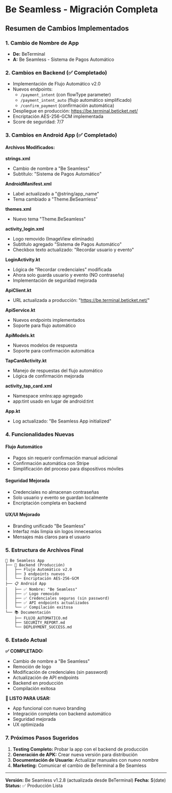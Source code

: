 # Be Seamless - Migración Completa

## Resumen de Cambios Implementados

### 1. Cambio de Nombre de App
- **De:** BeTerminal
- **A:** Be Seamless - Sistema de Pagos Automático

### 2. Cambios en Backend (✅ Completado)
- Implementación de Flujo Automático v2.0
- Nuevos endpoints:
  - `/payment_intent` (con flowType parameter)
  - `/payment_intent_auto` (flujo automático simplificado)
  - `/confirm_payment` (confirmación automática)
- Despliegue en producción: https://be.terminal.beticket.net/
- Encriptación AES-256-GCM implementada
- Score de seguridad: 7/7

### 3. Cambios en Android App (✅ Completado)

#### Archivos Modificados:

**strings.xml**
- Cambio de nombre a "Be Seamless"
- Subtítulo: "Sistema de Pagos Automático"

**AndroidManifest.xml**
- Label actualizado a "@string/app_name"
- Tema cambiado a "Theme.BeSeamless"

**themes.xml**
- Nuevo tema "Theme.BeSeamless"

**activity_login.xml**
- Logo removido (ImageView eliminado)
- Subtítulo agregado "Sistema de Pagos Automático"
- Checkbox texto actualizado: "Recordar usuario y evento"

**LoginActivity.kt**
- Lógica de "Recordar credenciales" modificada
- Ahora solo guarda usuario y evento (NO contraseña)
- Implementación de seguridad mejorada

**ApiClient.kt**
- URL actualizada a producción: "https://be.terminal.beticket.net/"

**ApiService.kt**
- Nuevos endpoints implementados
- Soporte para flujo automático

**ApiModels.kt**
- Nuevos modelos de respuesta
- Soporte para confirmación automática

**TapCardActivity.kt**
- Manejo de respuestas del flujo automático
- Lógica de confirmación mejorada

**activity_tap_card.xml**
- Namespace xmlns:app agregado
- app:tint usado en lugar de android:tint

**App.kt**
- Log actualizado: "Be Seamless App initialized"

### 4. Funcionalidades Nuevas

#### Flujo Automático
- Pagos sin requerir confirmación manual adicional
- Confirmación automática con Stripe
- Simplificación del proceso para dispositivos móviles

#### Seguridad Mejorada
- Credenciales no almacenan contraseñas
- Solo usuario y evento se guardan localmente
- Encriptación completa en backend

#### UX/UI Mejorado
- Branding unificado "Be Seamless"
- Interfaz más limpia sin logos innecesarios
- Mensajes más claros para el usuario

### 5. Estructura de Archivos Final

```
📱 Be Seamless App
├── 🔧 Backend (Producción)
│   ├── Flujo Automático v2.0
│   ├── 3 endpoints nuevos
│   └── Encriptación AES-256-GCM
├── 📋 Android App
│   ├── ✅ Nombre: "Be Seamless"
│   ├── ✅ Logo removido
│   ├── ✅ Credenciales seguras (sin password)
│   ├── ✅ API endpoints actualizados
│   └── ✅ Compilación exitosa
└── 📚 Documentación
    ├── FLUJO_AUTOMATICO.md
    ├── SECURITY_REPORT.md
    └── DEPLOYMENT_SUCCESS.md
```

### 6. Estado Actual

**✅ COMPLETADO:**
- Cambio de nombre a "Be Seamless"
- Remoción de logo
- Modificación de credenciales (sin password)
- Actualización de API endpoints
- Backend en producción
- Compilación exitosa

**📱 LISTO PARA USAR:**
- App funcional con nuevo branding
- Integración completa con backend automático
- Seguridad mejorada
- UX optimizada

### 7. Próximos Pasos Sugeridos

1. **Testing Completo:** Probar la app con el backend de producción
2. **Generación de APK:** Crear nueva versión para distribución
3. **Documentación de Usuario:** Actualizar manuales con nuevo nombre
4. **Marketing:** Comunicar el cambio de BeTerminal a Be Seamless

---

**Versión:** Be Seamless v1.2.8 (actualizada desde BeTerminal)
**Fecha:** $(date)
**Status:** ✅ Producción Lista
